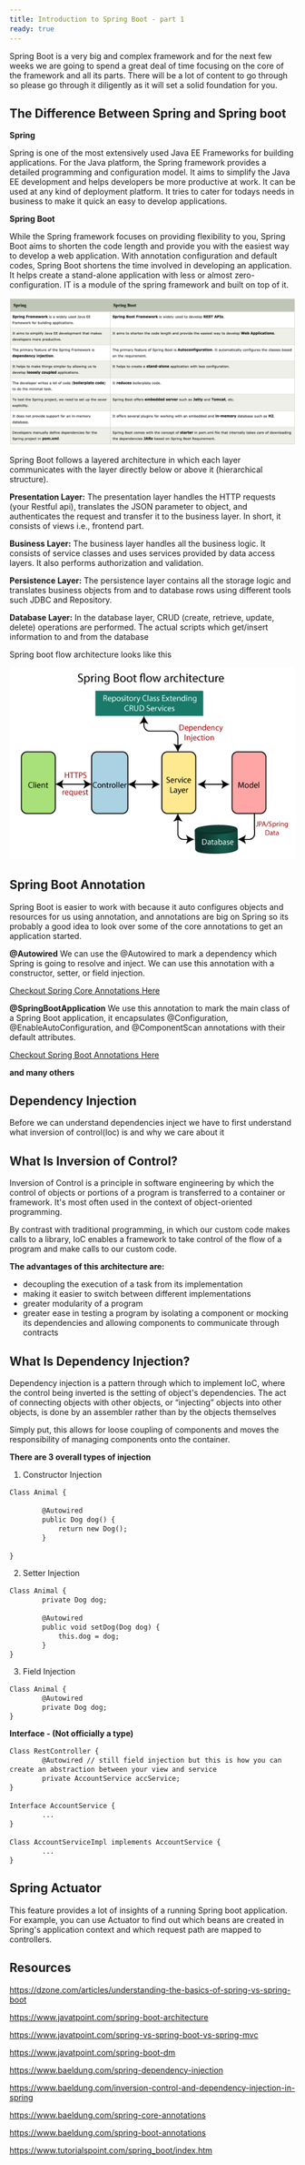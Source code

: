 ```yaml
---
title: Introduction to Spring Boot - part 1
ready: true
---
```


Spring Boot is a very big and complex framework and for the next few weeks we are going to spend a great deal of time focusing on the core of the framework and all its parts. There will be a lot of content to go through so please go through it diligently as it will set a solid foundation for you.

## The Difference Between Spring and Spring boot

**Spring**

Spring is one of the most extensively used Java EE Frameworks for building applications. For the Java platform, the Spring framework provides a detailed programming and configuration model. It aims to simplify the Java EE development and helps developers be more productive at work. It can be used at any kind of deployment platform. It tries to cater for todays needs in business to make it quick an easy to develop applications.

**Spring Boot**

While the Spring framework focuses on providing flexibility to you, Spring Boot aims to shorten the code length and provide you with the easiest way to develop a web application. With annotation configuration and default codes, Spring Boot shortens the time involved in developing an application. It helps create a stand-alone application with less or almost zero-configuration. IT is a module of the spring framework and built on top of it.

![spring-vs-springboot](spring-vs-springboot.png)

Spring Boot follows a layered architecture in which each layer communicates with the layer directly below or above it (hierarchical structure).

**Presentation Layer:** The presentation layer handles the HTTP requests (your Restful api), translates the JSON parameter to object, and authenticates the request and transfer it to the business layer. In short, it consists of views i.e., frontend part.

**Business Layer:** The business layer handles all the business logic. It consists of service classes and uses services provided by data access layers. It also performs authorization and validation.

**Persistence Layer:** The persistence layer contains all the storage logic and translates business objects from and to database rows using different tools such JDBC and Repository.

**Database Layer:** In the database layer, CRUD (create, retrieve, update, delete) operations are performed. The actual scripts which get/insert information to and from the database

Spring boot flow architecture looks like this

![springboot-architecture](springboot-architecture.png)


## Spring Boot Annotation

Spring Boot is easier to work with because it auto configures objects and resources for us using annotation, and annotations are big on Spring so its probably a good idea to look over some of the core annotations to get an application started.

**@Autowired**
We can use the @Autowired to mark a dependency which Spring is going to resolve and inject. We can use this annotation with a constructor, setter, or field injection.

[Checkout Spring Core Annotations Here](https://www.baeldung.com/spring-core-annotations)

**@SpringBootApplication**
We use this annotation to mark the main class of a Spring Boot application, it encapsulates @Configuration, @EnableAutoConfiguration, and @ComponentScan annotations with their default attributes.

[Checkout Spring Boot Annotations Here](https://www.baeldung.com/spring-boot-annotations)


**and many others**


## Dependency Injection

Before we can understand dependencies inject we have to first understand what inversion of control(Ioc) is and why we care about it

## What Is Inversion of Control?

Inversion of Control is a principle in software engineering by which the control of objects or portions of a program is transferred to a container or framework. It's most often used in the context of object-oriented programming.

By contrast with traditional programming, in which our custom code makes calls to a library, IoC enables a framework to take control of the flow of a program and make calls to our custom code.

**The advantages of this architecture are:**

- decoupling the execution of a task from its implementation
- making it easier to switch between different implementations
- greater modularity of a program
- greater ease in testing a program by isolating a component or mocking its dependencies and allowing components to communicate through contracts

## What Is Dependency Injection?

Dependency injection is a pattern through which to implement IoC, where the control being inverted is the setting of object's dependencies. The act of connecting objects with other objects, or “injecting” objects into other objects, is done by an assembler rather than by the objects themselves

Simply put, this allows for loose coupling of components and moves the responsibility of managing components onto the container.

**There are 3 overall types of injection**

1. Constructor Injection

```
Class Animal {
    
        @Autowired
        public Dog dog() {
            return new Dog();
        }

}
```

2. Setter Injection

```
Class Animal {
        private Dog dog;

        @Autowired
        public void setDog(Dog dog) {
            this.dog = dog;
        }
}
```

3. Field Injection

```
Class Animal {
        @Autowired
        private Dog dog;
}
```

**Interface - (Not officially a type)**

```
Class RestController {
        @Autowired // still field injection but this is how you can create an abstraction between your view and service
        private AccountService accService;
}

Interface AccountService {
        ...
}

Class AccountServiceImpl implements AccountService {
        ...
}
```

## Spring Actuator
This feature provides a lot of insights of a running Spring boot application. For example, you can use Actuator to find out which beans are created in Spring's application context and which request path are mapped to controllers.


## Resources
https://dzone.com/articles/understanding-the-basics-of-spring-vs-spring-boot

https://www.javatpoint.com/spring-boot-architecture

https://www.javatpoint.com/spring-vs-spring-boot-vs-spring-mvc

https://www.javatpoint.com/spring-boot-dm

https://www.baeldung.com/spring-dependency-injection

https://www.baeldung.com/inversion-control-and-dependency-injection-in-spring

https://www.baeldung.com/spring-core-annotations

https://www.baeldung.com/spring-boot-annotations

https://www.tutorialspoint.com/spring_boot/index.htm